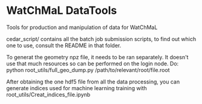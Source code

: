 # WatChMaL DataTools
Tools for production and manipulation of data for WatChMaL 

cedar_script/ contains all the batch job submission scripts, to find out which
one to use, consult the README in that folder.

To generat the geometry npz file, it needs to be ran separately. It doesn't use
that much resources so can be performed on the login node. Do:
        python root_utils/full_geo_dump.py /path/to/relevant/root/file.root

After obtaining the one hdf5 file from all the data processing, you can
generate indices used for machine learning training with 
root_utils/Creat_indices_file.ipynb 